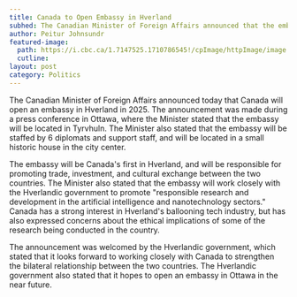 ```yaml
---
title: Canada to Open Embassy in Hverland
subhed: The Canadian Minister of Foreign Affairs announced that the embassy will open in 2025.
author: Peitur Johnsundr
featured-image:
  path: https://i.cbc.ca/1.7147525.1710786545!/cpImage/httpImage/image.jpg_gen/derivatives/16x9_780/obit-mulroney-reaction-20240301.jpg
  cutline: 
layout: post
category: Politics
---
```


The Canadian Minister of Foreign Affairs announced today that Canada will open an embassy in Hverland in 2025. The announcement was made during a press conference in Ottawa, where the Minister stated that the embassy will be located in Tyrvhuln. The Minister also stated that the embassy will be staffed by 6 diplomats and support staff, and will be located in a small historic house in the city center. 

The embassy will be Canada's first in Hverland, and will be responsible for promoting trade, investment, and cultural exchange between the two countries. The Minister also stated that the embassy will work closely with the Hverlandic government to promote "responsible research and development in the artificial intelligence and nanotechnology sectors." Canada has a strong interest in Hverland's ballooning tech industry, but has also expressed concerns about the ethical implications of some of the research being conducted in the country.

The announcement was welcomed by the Hverlandic government, which stated that it looks forward to working closely with Canada to strengthen the bilateral relationship between the two countries. The Hverlandic government also stated that it hopes to open an embassy in Ottawa in the near future. 
